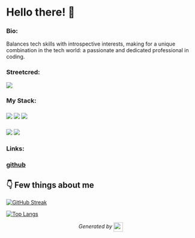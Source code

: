 
# Hello there! 👋


### Bio:


Balances tech skills with introspective interests, making for a unique combination in the tech world: a passionate and dedicated professional in coding.
            

### Streetcred:

<a href="https://www.tublian.com/profile/SyabAhmad?ss=true"><img src="https://t74hnvwwsd.execute-api.us-east-1.amazonaws.com/dev/ft/profile/streetcred/badge/SyabAhmad?type=with_score"></a>

### My Stack:

### <img src="https://t74hnvwwsd.execute-api.us-east-1.amazonaws.com/dev/ft/profile/streetcred/github/tag/JavaScript"/> <img src="https://t74hnvwwsd.execute-api.us-east-1.amazonaws.com/dev/ft/profile/streetcred/github/tag/Java"/> <img src="https://t74hnvwwsd.execute-api.us-east-1.amazonaws.com/dev/ft/profile/streetcred/github/tag/Python"/>

### <img src="https://t74hnvwwsd.execute-api.us-east-1.amazonaws.com/dev/ft/profile/streetcred/github/tag/Frontend"/> <img src="https://t74hnvwwsd.execute-api.us-east-1.amazonaws.com/dev/ft/profile/streetcred/github/tag/Backend"/>

### 

### Links:

### <a href="https://www.github.com/SyabAhmad">github</a>

## 👇 Few things about me

[![GitHub Streak](https://github-readme-streak-stats.herokuapp.com/?user=SyabAhmad)](https://github.com/SyabAhmad/github-readme-streak-stats)

[![Top Langs](https://github-readme-stats.vercel.app/api/top-langs/?username=SyabAhmad)](https://github.com/SyabAhmad/github-readme-stats)


<div>

            
</div>




<p align="center">
<i>Generated by <a href="https://www.tublian.com/"><img src="https://tublian-newsletter-assets.s3.amazonaws.com/just-logo.png" width="25" style="vertical-align: middle"/></i>
</p>
